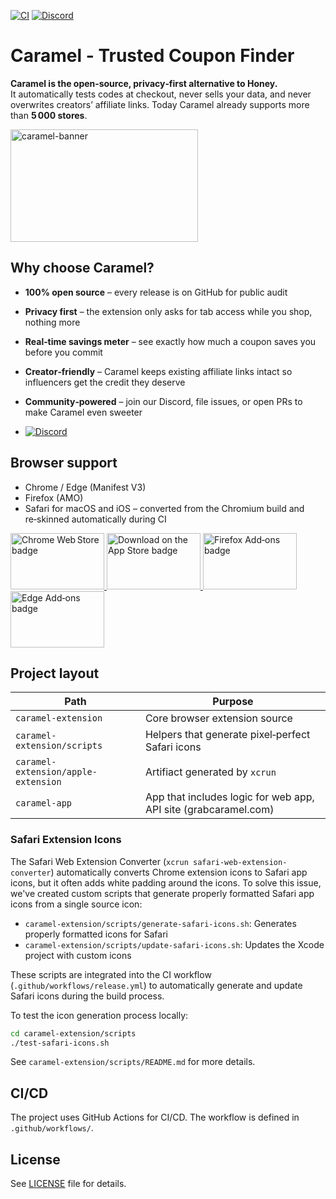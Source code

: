 [![CI](https://github.com/DevinoSolutions/caramel/actions/workflows/ci.yml/badge.svg?branch=main)](https://github.com/DevinoSolutions/caramel/actions/workflows/ci.yml)
[![Discord](https://img.shields.io/discord/1326801110274408478?label=discord&logo=discord&logoColor=white&color=5865F2)](https://discord.gg/2vVVrQ5CEB)

# Caramel - Trusted Coupon Finder

**Caramel is the open‑source, privacy‑first alternative to Honey.**  
It automatically tests codes at checkout, never sells your data, and never overwrites creators’ affiliate links. Today Caramel already supports more than **5 000 stores**.

<a href="https://grabcaramel.com">
  <img width="300" height="180" alt="caramel-banner" src="https://grabcaramel.com/caramel_banner.png" />
</a>

## Why choose Caramel?

- **100% open source** – every release is on GitHub for public audit
- **Privacy first** – the extension only asks for tab access while you shop, nothing more
- **Real‑time savings meter** – see exactly how much a coupon saves you before you commit
- **Creator‑friendly** – Caramel keeps existing affiliate links intact so influencers get the credit they deserve
- **Community‑powered** – join our Discord, file issues, or open PRs to make Caramel even sweeter

- [![Discord](https://img.shields.io/discord/1326801110274408478?label=discord&logo=discord&logoColor=white&color=5865F2)](https://discord.gg/2vVVrQ5CEB)

## Browser support

- Chrome / Edge (Manifest V3)
- Firefox (AMO)  
- Safari for macOS and iOS – converted from the Chromium build and re‑skinned automatically during CI  

<a href="https://chromewebstore.google.com/detail/caramel/gaimofgglbackoimfjopicmbmnlccfoe" target="_blank" rel="noopener noreferrer">
  <img width="150" height="90" alt="Chrome Web Store badge" src="https://github.com/user-attachments/assets/ac7a688a-9bcd-4073-a769-625e00ac6fa9" />
</a>
<a href="https://apps.apple.com/ke/app/caramel/id6741873881" target="_blank" rel="noopener noreferrer">
  <img width="150" height="90" alt="Download on the App Store badge" src="https://github.com/user-attachments/assets/4169c3ea-ebbd-4526-bafc-d4b82f38fbb1" />
</a>
<a href="https://addons.mozilla.org/en-US/firefox/addon/grabcaramel/" target="_blank" rel="noopener noreferrer">
  <img width="150" height="90" alt="Firefox Add‑ons badge" src="https://github.com/user-attachments/assets/cc3f312c-15ec-4ce4-b821-af067f330dcd" />
</a>
<a href="https://microsoftedge.microsoft.com/addons/detail/caramel/leodahchedhnenmiengkfpmmcdendnof" target="_blank" rel="noopener noreferrer">
  <img width="150" height="90" alt="Edge Add‑ons badge" src="https://github.com/user-attachments/assets/42934453-4bba-4dd3-9dd3-6e580066c923" />
</a>

## Project layout

| Path | Purpose |
|------|---------|
| `caramel-extension` | Core browser extension source |
| `caramel-extension/scripts` | Helpers that generate pixel‑perfect Safari icons |
| `caramel-extension/apple-extension` | Artifiact generated by `xcrun` |
| `caramel-app` |  App that includes logic for web app, API site (grabcaramel.com) |


### Safari Extension Icons

The Safari Web Extension Converter (`xcrun safari-web-extension-converter`) automatically converts Chrome extension icons to Safari app icons, but it often adds white padding around the icons. To solve this issue, we've created custom scripts that generate properly formatted Safari app icons from a single source icon:

- `caramel-extension/scripts/generate-safari-icons.sh`: Generates properly formatted icons for Safari
- `caramel-extension/scripts/update-safari-icons.sh`: Updates the Xcode project with custom icons

These scripts are integrated into the CI workflow (`.github/workflows/release.yml`) to automatically generate and update Safari icons during the build process.

To test the icon generation process locally:

```bash
cd caramel-extension/scripts
./test-safari-icons.sh
```

See `caramel-extension/scripts/README.md` for more details.

## CI/CD

The project uses GitHub Actions for CI/CD. The workflow is defined in `.github/workflows/`.

## License

See [LICENSE](LICENSE) file for details.
